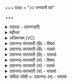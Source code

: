 +++
title = "२२ जनयत्यै त्वा"

+++
<details><summary>पदपाठः - दयानन्दादि</summary>

जन॑यत्यै। त्वा॒। सम्। यौ॒मि॒। इ॒दम्। अ॒ग्नेः। इ॒दम्। अ॒ग्नीषोम॑योः। इ॒षे। त्वा॒। घ॒र्मः। अ॒सि॒। वि॒श्वायु॒रिति॑ वि॒श्वऽआ॑युः। उ॒रुप्र॑था॒ इत्यु॒रुऽप्र॑थाः। उ॒रु। प्र॒थ॒स्व॒। उ॒रु। ते॒। य॒ज्ञप॑ति॒रिति॑ य॒ज्ञऽप॑तिः। प्र॒थ॒ता॒म्। अ॒ग्निः। ते॒। त्वच॑म्। मा। हि॒ँसी॒त्। दे॒वः। त्वा॒। स॒वि॒ता। श्र॒प॒य॒तु॒। वर्षि॑ष्ठे। अधि॑। नाके॑। २२।
</details>

<details><summary>महीधरः</summary>

म०. 'संयौति जनयत्यै त्वेति' (का० २।५ । १४ ) इति । अपां पिष्टानां च मिश्रीकरणे संयवनम् । हे जलपिष्टरूपपदार्थद्वय, त्वां संयौमि सम्यङ्मिश्रीकरोमि । 'यु मिश्रणामिश्रणयोः'। किमर्थम् । जनयत्यै यजमानस्य प्रजोत्पादनार्थम् । जलपिष्टयोर्यथा मिश्रणं तथा शुक्रशोणितमिश्रणेन यजमानस्य प्रजोत्पत्तिर्भवति तदर्थं त्वां संयौमि । यद्वा जनयत्यै पुरोडाशोत्पत्त्यै त्वां संयौमि । 'संविभज्यासंहरिष्यन्नालभते इदमग्नेरिदमग्नीषोमयोरिति' (का० २।५।१५) इति । मिश्रीकृतस्य पिष्टस्यावदानाङ्कितं पिण्डद्वयं कृत्वा पुनरमेलयिष्यन् इदमग्नेः अग्निसंबन्धि भवत्विति प्रथमं पिण्डं स्पृशेत् । इदमग्नीषोमयोर्भवत्विति द्वितीयं स्पृशेत् । 'इषे त्वेत्याज्यमधिश्रयति' (का० २।५।१६) इति । हे आज्य, इषे इष्यमाणवृष्ट्यर्थं त्वामधिश्रयामीति शेषः । आज्यप्रविलापनार्थं तत्पात्रस्याग्नौ स्थापनमधिश्रयणम् । 'घर्मोऽसीति पुरोडाशमिति' (का० २।५।१७)। हे पुरोडाश, त्वं घर्मोऽसि । 'घृ क्षरणदीप्त्योः ' । घर्मशब्देन दीप्यमानः प्रवर्ग्य उच्यते । श्रप्यमाणतया दीप्यमानत्वात्प्रवर्ग्योऽसि । तथा विश्वायुः विश्वं कृत्स्नमायुर्यस्मात्स विश्वायुः ॥ यस्माद्यजमानः सर्वमायुराप्नोतीति भावः । 'उरुप्रथा इति प्रथयति यावत्कपालमिति' (का० २।५।२०)। सर्वकपालेषु संश्लेषयितुं तं प्रसारयेत् । हे पुरोडाश, त्वं स्वभावतः उरुप्रथाः उरु विस्तीर्णं यथा तथा प्रथते प्रसरतीत्युरुप्रथाः । अत इदानीमपि उरु प्रथस्व प्रख्यातो भव । किंच ते यज्ञपतिः तव यजमानः उरु विस्तीर्णं पुत्रपश्वादिभिः प्रथतां प्रख्यातो भवतु । 'अग्निष्ट इत्यद्भिरभिमृशतीति' ( का० २।५।२१)। हे पुरोडाश, अग्निः श्रपणाय प्रवृत्तः ते तव त्वचं त्वक्सदृशमुपरितनभागं मा हिंसीन्मा विनाशयतु । अतिदाहेन मषीभावो विनाशः सोऽत्र मास्वित्यर्थः । अवघातपेषणोत्थः श्रपणाज्जायमानश्च हविष उपद्रवो जलस्पर्शेन शाम्यतीति भावः । 'देवस्वेति श्रपणमिति' (का० २।५।२३)। हे पुरोडाश, सविता देवः वर्षिष्ठे अत्यन्तवृद्धे नाके द्युलोकवर्तिनि नाकनाम्नि अग्नौ त्वा त्वाम् अधि अधिश्रित्य श्रपयतु पक्वं करोतु । मनुष्यस्य श्रपणे कर्तृत्वं मा भूदित्यभिप्रेत्य देवस्त्वेत्युच्यते । 'दिवि नाको नामाग्नी रक्षोहा' इति तित्तिरिवचनान्नाको नाम स्वर्गस्थोऽग्निः ॥ २२ ॥  
त्रयोविंशी[२१]।
</details>

<details><summary>अधिमन्त्रम् (VC)</summary>

- प्रथतामितिपर्य्यन्तस्य यज्ञो देवता। अन्त्यस्याग्निसवितारौ देवते
- परमेष्ठी प्रजापतिर्ऋषिः
- भुरिक् त्रिष्टुप्, गायत्री
- षड्जः
</details>

<details><summary>दयानन्द-सरस्वती (हि) - विषयः</summary>

उक्त यज्ञ किस प्रयोजन के लिये करना चाहिये, इस विषय का उपदेश अगले मन्त्र में कहा है ॥
</details>

<details><summary>दयानन्द-सरस्वती (हि) - पदार्थः</summary>

पदार्थान्वयभाषाः -  हे मनुष्यो ! जैसे मैं (जनयत्यै) सर्व सुख उत्पन्न करनेवाली राज्यलक्ष्मी के लिये (त्वा) उस यज्ञ को (संयौमि) अग्नि के बीच में पदार्थों को छोड़कर युक्त करता हूँ, वैसे ही तुम लोगों को भी अग्नि के संयोग से सिद्ध करना चाहिये। जो हम लोगों का (इदम्) यह संस्कार किया हुआ हवि (अग्नेः) अग्नि के बीच में छोड़ा जाता है, (इदम्) वह विस्तार को प्राप्त होकर (अग्नीषोमयोः) अग्नि और सोम के बीच पहुँच कर (इषे) अन्न आदि पदार्थों के उत्पन्न करने के लिये होता है और जो (विश्वायुः) पूर्ण आयु और (उरुप्रथाः) बहुत सुख का देनेवाला (घर्मः) यज्ञ (असि) है, उसका जैसे मैं अनेक प्रकार विस्तार करता हूँ, वैसे (त्वा) उसको हे पुरुषो ! तुम भी (उरु प्रथस्व) विस्तृत करो। इस प्रकार विस्तार करनेवाले (ते) तुम्हारे लिये (यज्ञपतिः) यज्ञ का स्वामी (अग्निः) यज्ञ सम्बन्धी अग्नि (सविता) अन्तर्यामी (देवः) जगदीश्वर (उरु प्रथताम्) अनेक प्रकार सुख को बढ़ावे [(ते त्वचं) तुम्हारे शरीर को] (मा हिंसीत्) कभी नष्ट न करे तथा वह परमेश्वर (वर्षिष्ठे) अतिशय करके वृद्धि को प्राप्त हुआ (अधिनाके) जो अत्युत्तम सुख है, उसमें (त्वा) तुम को (श्रपयतु) सुख से युक्त करे ॥ यह इस मन्त्र का प्रथम अर्थ हुआ ॥ अब दूसरा कहते हैं। हे मनुष्यो ! जैसे मैं जो (विश्वायुः) पूर्ण आयु तथा (उरुप्रथाः) बहुत सुख का देनेवाला (घर्मः) यज्ञ (असि) है, (त्वा) उस यज्ञ को (जनयत्यै) राज्यलक्ष्मी तथा (इषे) अन्न आदि पदार्थों के उत्पन्न करने के लिये (संयौमि) संयुक्त करता हूँ तथा उसकी सिद्धि के लिये (इदम्) यह (अग्नेः) अग्नि के बीच में और (इदम्) यह (अग्नीषोमयोः) अग्नि और सोम के बीच में संस्कार किया हुआ हवि [संवपामि] छोड़ता हूँ, वैसे तुम भी उस यज्ञ को (उरु प्रथस्व) विस्तार को प्राप्त करो, जिस कारण यह (अग्निः) भौतिक अग्नि (ते) तुम्हारे (त्वचम्) शरीर को (मा हिंसीत्) रोगों से नष्ट न करे और जैसे (देवः) जगदीश्वर (सविता) अन्तर्यामी (वर्षिष्ठे) अतिशय करके वृद्धि को प्राप्त हुआ, जो (अधिनाके) अत्युत्तम सुख है, उस में (त्वा) उस यज्ञ को अग्नि के बीच में परिपक्व करता है, वैसे तुम भी उस यज्ञ को (श्रपयतु) परिपक्व करो और (ते) तुम्हारे (यज्ञपतिः) यज्ञ का स्वामी भी उस यज्ञ को (उरु प्रथताम्) विस्तारयुक्त करे ॥२२॥
</details>

<details><summary>दयानन्द-सरस्वती (हि) - भावार्थः</summary>

भावार्थभाषाः -  इस मन्त्र में लुप्तोपमालङ्कार जानना चाहिये। मनुष्यों को इस प्रकार का यज्ञ करना चाहिये कि जिससे पूर्ण लक्ष्मी, सकल आयु, अन्न आदि पदार्थ, रोगनाश और सब सुखों का विस्तार हो, उसको कभी नहीं छोड़ना चाहिए, क्योंकि उसके बिना वायु और वृष्टि जल तथा ओषधियों की शुद्धि नहीं हो सकती और शुद्धि के बिना किसी प्राणी को अच्छी प्रकार सुख नहीं हो सकता, इसलिए ईश्वर ने उक्त यज्ञ करने की आज्ञा सब मनुष्यों को दी है ॥२२॥
</details>

<details><summary>दयानन्द-सरस्वती (सं) - विषयः</summary>

स यज्ञः कस्मै प्रयोजनाय संपादनीय इत्युपदिश्यते ॥
</details>

<details><summary>दयानन्द-सरस्वती (सं) - पदार्थः</summary>

पदार्थान्वयभाषाः -  हे मनुष्या ! यथाऽहं जनयत्यै यं यज्ञं संयौमि तथैव स भवद्भिरपि संयूयताम्। अस्माभिर्यदिदं संस्कृतं हविरग्नेर्मध्ये प्रक्षिप्यते, तदिदं विस्तीर्णं भूत्वाऽग्नीषोमयोर्मध्ये स्थित्वेषे भवति। यो विश्वायुरुरुप्रथा घर्मो यज्ञोऽ(स्य) स्ति यथाऽयं मया उरु प्रथ्यते तथैव प्रतिजनं त्वं [त्वा] तमेतमुरु प्रथस्व। एवं कृतवते ते तुभ्यमयं यज्ञपतिरग्निः सविता देवो जगदीश्वरश्चोरु सुखं प्रथताम्। ते तव त्वचं मा हिंसीत् नैव हिनस्ति। स खलु त्वां वर्षिष्ठेऽधिनाके [त्वां तं श्रपयतु] सुखयुक्तं करोतु ॥ इत्येकः ॥ हे मनुष्य ! यथाऽहं मनुष्यो यो विश्वायुरुरुप्रथा घर्मो यज्ञो(स्य)स्ति, त्वा तं जनयत्या इषे संयौमि तत्सिध्यर्थमिदमग्नेर्मध्ये इदमग्नीषोमयोर्मध्ये संस्कृतं हविः संवपामि प्रक्षिपामि तथा त्वमप्येतमुरुप्रथस्व बहु विस्तारय यतोऽयमग्निस्ते तव त्वचं मा हिंसीत् न हिंस्यात्। यथा च देवः सविता वर्षिष्ठेऽधिनाके यं यज्ञं श्रपयेत्। तथा भवानपि त्वा तं संयौतु श्रपयतु। ते तव यज्ञपतिश्च तमुरु प्रथतामिति द्वितीयः ॥२२॥
</details>

<details><summary>दयानन्द-सरस्वती (सं) - भावार्थः</summary>

भावार्थभाषाः -  अत्र लुप्तोपमालङ्कारो वेद्यः। मनुष्यैरेवंभूतो यज्ञः सदैव कार्य्यः, यः पूर्णां श्रियं सकलमायुरन्नादिपदार्थान् रोगनाशं सर्वाणि सुखानि च प्रथयति। स केनापि कदाचिन्नैव त्याज्यः। कुतः? नैवैतेन वायुवृष्टिजलौषधिशुद्धिकारकेण विना कस्यापि प्राणिनः सम्यक् सुखानि सिध्यन्तीत्यतः। एवं स जगदीश्वरः सर्वान् प्रत्याज्ञापयति ॥२२॥
</details>

<details><summary>सविता जोशी ← दयानन्दः (म) - भावार्थः</summary>

भावार्थभाषाः -  या मंत्रात लुप्तोपमालंकार आहे. माणसांनी अशा प्रकारचा यज्ञ केला पाहिजे की, ज्यामुळे लक्ष्मीची प्राप्त होऊन दीर्घायुष्य मिळावे व अन्न इत्यादी पदार्थ रोगनाशक बनावेत आणि सर्वत्र सुख पसरावे. त्यामुळे यज्ञाचा त्याग कधीही करता कामा नये. यज्ञामुळेच वायू व वृष्टिजल शुद्ध होतात. औषधी इत्यादी शुद्ध होतात. औषधी शुद्ध झाल्याखेरीज कोणत्याही प्राण्याला सुख मिळू शकत नाही. यासाठी परमेश्वराने सर्वांना यज्ञ करण्याची आज्ञा केलेली आहे.
</details>